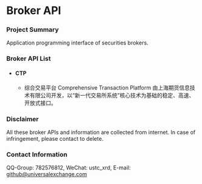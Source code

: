 # Broker API

### Project Summary
Application programming interface of securities brokers.

### Broker API List
- #### CTP
  - 综合交易平台 Comprehensive Transaction Platform 由上海期货信息技术有限公司开发，以“新一代交易所系统”核心技术为基础的稳定、高速、开放式接口。

### Disclaimer
All these broker APIs and information are collected from internet.
In case of infringement, please contact to delete.

### Contact Information
QQ-Group: 782576812, WeChat: ustc_xrd, E-mail: github@universalexchange.com
